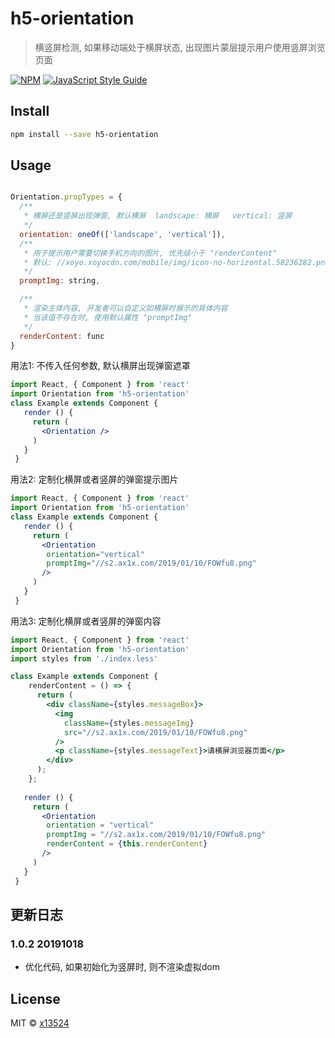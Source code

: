 # h5-orientation

> 横竖屏检测, 如果移动端处于横屏状态, 出现图片蒙层提示用户使用竖屏浏览页面

[![NPM](https://img.shields.io/npm/v/h5-orientation.svg)](https://www.npmjs.com/package/h5-orientation) [![JavaScript Style Guide](https://img.shields.io/badge/code_style-standard-brightgreen.svg)](https://standardjs.com)

## Install

```bash
npm install --save h5-orientation
```

## Usage

```jsx

Orientation.propTypes = {
  /**
   * 横屏还是竖屏出现弹窗, 默认横屏  landscape: 横屏   vertical: 竖屏
   */
  orientation: oneOf(['landscape', 'vertical']),
  /**
   * 用于提示用户需要切换手机方向的图片, 优先级小于 "renderContent"
   * 默认: //xoyo.xoyocdn.com/mobile/img/icon-no-horizontal.58236282.png
   */
  promptImg: string,

  /**
   * 渲染主体内容, 开发者可以自定义如横屏时展示的具体内容
   * 当该值不存在时, 使用默认属性 "promptImg"
   */
  renderContent: func
}

```

用法1: 不传入任何参数, 默认横屏出现弹窗遮罩
```jsx
import React, { Component } from 'react'
import Orientation from 'h5-orientation'
class Example extends Component {
   render () {
     return (
       <Orientation />
     )
   }
 }

```

用法2: 定制化横屏或者竖屏的弹窗提示图片
```jsx
import React, { Component } from 'react'
import Orientation from 'h5-orientation'
class Example extends Component {
   render () {
     return (
       <Orientation 
        orientation="vertical"
        promptImg="//s2.ax1x.com/2019/01/10/FOWfu8.png" 
       />
     )
   }
 }

```

用法3: 定制化横屏或者竖屏的弹窗内容
```jsx
import React, { Component } from 'react'
import Orientation from 'h5-orientation'
import styles from './index.less'

class Example extends Component {
    renderContent = () => {
      return (
        <div className={styles.messageBox}>
          <img
            className={styles.messageImg}
            src="//s2.ax1x.com/2019/01/10/FOWfu8.png"
          />
          <p className={styles.messageText}>请横屏浏览器页面</p>
        </div>
      );
    };
    
   render () {
     return (
       <Orientation 
        orientation = "vertical"
        promptImg = "//s2.ax1x.com/2019/01/10/FOWfu8.png" 
        renderContent = {this.renderContent}
       />
     )
   }
 }

```

## 更新日志

### 1.0.2 20191018
* 优化代码, 如果初始化为竖屏时, 则不渲染虚拟dom

## License

MIT © [x13524](https://github.com/x13524)
